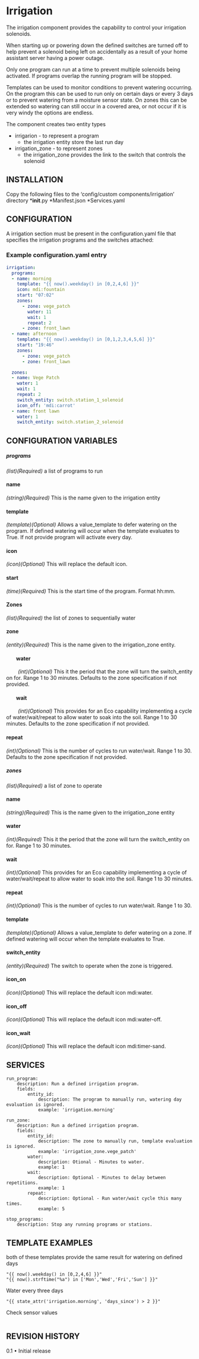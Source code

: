 # Irrigation

The irrigation component provides the capability to control your irrigation solenoids.

When starting up or powering down the defined switches are turned off to help prevent a solenoid being left on accidentally as a result of your home assistant server having a power outage.

Only one program can run at a time to prevent multiple solenoids being activated. If programs overlap the running program will be stopped.

Templates can be used to monitor conditions to prevent watering occurring. On the program this can be used to run only on certain days or every 3 days or to prevent watering from a moisture sensor state. On zones this can be extended so watering can still occur in a covered area, or not occur if it is very windy the options are endless.

The component creates two entity types
* irrigarion - to represent a program
  - the irrigation entity store the last run day
* irrigation_zone - to represent zones
  - the irrigation_zone provides the link to the switch that controls the solenoid

## INSTALLATION
Copy the following files to the ‘config/custom components/irrigation’ directory 
*__init__.py
*Manifest.json
*Services.yaml

## CONFIGURATION
A irrigation section must be present in the configuration.yaml file that specifies the irrigation programs and the switches attached:
### Example configuration.yaml entry
```yaml
irrigation:
  programs:
  - name: morning
    template: "{{ now().weekday() in [0,2,4,6] }}"
    icon: mdi:fountain
    start: "07:02"
    zones:
      - zone: vege_patch
        water: 11
        wait: 1
        repeat: 2
      - zone: front_lawn
  - name: afternoon
    template: "{{ now().weekday() in [0,1,2,3,4,5,6] }}"
    start: "19:46"
    zones:
      - zone: vege_patch
      - zone: front_lawn

  zones:
  - name: Vege Patch
    water: 1
    wait: 1
    repeat: 2
    switch_entity: switch.station_1_solenoid
    icon_off: 'mdi:carrot'
  - name: front lawn
    water: 1
    switch_entity: switch.station_2_solenoid
```
## CONFIGURATION VARIABLES

##### programs
*(list)(Required)* a list of programs to run
#### name
*(string)(Required)* This is the name given to the irrigation entity
#### template
*(template)(Optional)* Allows a value_template to defer watering on the program. If defined watering will occur when the template evaluates to True. If not provide program will activate every day.
#### icon
*(icon)(Optional)* This will replace the default icon.
#### start
*(time)(Required)* This is the start time of the program. Format hh:mm.
#### Zones 
*(list)(Required)* the list of zones to sequentially water
#### zone
*(entity)(Required)* This is the name given to the irrigation_zone entity.
#### &nbsp;&nbsp;&nbsp;&nbsp;&nbsp;&nbsp;&nbsp;&nbsp;water
&nbsp;&nbsp;&nbsp;&nbsp;&nbsp;&nbsp;&nbsp;&nbsp;*(int)(Optional)* This it the period that the zone will turn the switch_entity on for. Range 1 to 30 minutes. Defaults to the zone specification if not provided.
#### &nbsp;&nbsp;&nbsp;&nbsp;&nbsp;&nbsp;&nbsp;&nbsp;wait
*&nbsp;&nbsp;&nbsp;&nbsp;&nbsp;&nbsp;&nbsp;&nbsp;(int)(Optional)* This provides for an Eco capability implementing a cycle of water/wait/repeat to allow water to soak into the soil. Range 1 to 30 minutes. Defaults to the zone specification if not provided.
#### repeat
*(int)(Optional)* This is the number of cycles to run water/wait. Range 1 to 30. Defaults to the zone specification if not provided.
##### zones
*(list)(Required)* a list of zone to operate
#### name
*(string)(Required)* This is the name given to the irrigation_zone entity
#### water
*(int)(Required)* This it the period that the zone will turn the switch_entity on for. Range 1 to 30 minutes.
#### wait
*(int)(Optional)* This provides for an Eco capability implementing a cycle of water/wait/repeat to allow water to soak into the soil. Range 1 to 30 minutes.
#### repeat
*(int)(Optional)* This is the number of cycles to run water/wait. Range 1 to 30.
#### template
*(template)(Optional)* Allows a value_template to defer watering on a zone. If defined watering will occur when the template evaluates to True.
#### switch_entity
*(entity)(Required)* The switch to operate when the zone is triggered.
#### icon_on
*(icon)(Optional)* This will replace the default icon mdi:water.
#### icon_off
*(icon)(Optional)* This will replace the default icon mdi:water-off.
#### icon_wait
*(icon)(Optional)* This will replace the default icon mdi:timer-sand.

## SERVICES
```
run_program:
    description: Run a defined irrigation program.
    fields:
        entity_id:
            description: The program to manually run, watering day evaluation is ignored.
            example: 'irrigation.morning'

run_zone:
    description: Run a defined irrigation program.
    fields:
        entity_id:
            description: The zone to manually run, template evaluation is ignored.
            example: 'irrigation_zone.vege_patch'
        water:
            description: Otional - Minutes to water.
            example: 1
        wait:
            description: Optional - Minutes to delay between repetitions.
            example: 1
        repeat:
            description: Optional - Run water/wait cycle this many times.
            example: 5

stop_programs:
    description: Stop any running programs or stations.
```

## TEMPLATE EXAMPLES
both of these templates provide the same result for watering on defined days
```
"{{ now().weekday() in [0,2,4,6] }}"
"{{ now().strftime("%a") in ['Mon','Wed','Fri','Sun'] }}"
```
Water every three days
```
"{{ state_attr('irrigation.morning', 'days_since') > 2 }}"
```

Check sensor values
```

```
## REVISION HISTORY
0.1
•	Initial release

